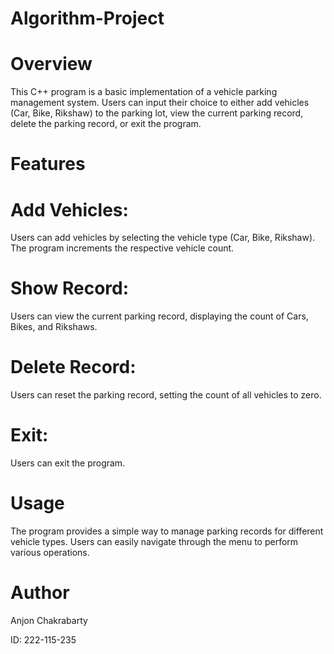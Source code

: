 # Algorithm-Project
# Overview
This C++ program is a basic implementation of a vehicle parking management system. Users can input their choice to either add vehicles (Car, Bike, Rikshaw) to the parking lot, view the current parking record, delete the parking record, or exit the program.

# Features
# Add Vehicles:

Users can add vehicles by selecting the vehicle type (Car, Bike, Rikshaw).
The program increments the respective vehicle count.
# Show Record:

Users can view the current parking record, displaying the count of Cars, Bikes, and Rikshaws.
# Delete Record:

Users can reset the parking record, setting the count of all vehicles to zero.
# Exit:

Users can exit the program.

# Usage
The program provides a simple way to manage parking records for different vehicle types.
Users can easily navigate through the menu to perform various operations.

# Author
Anjon Chakrabarty 

ID: 222-115-235
